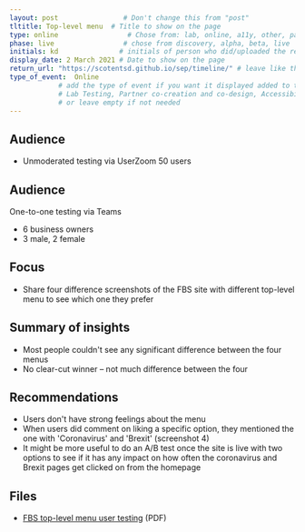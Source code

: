 ```yaml
---
layout: post                # Don't change this from "post"
tltitle: Top-level menu  # Title to show on the page
type: online                 # Chose from: lab, online, a11y, other, partner
phase: live                 # chose from discovery, alpha, beta, live
initials: kd               # initials of person who did/uploaded the research
display_date: 2 March 2021 # Date to show on the page
return_url: "https://scotentsd.github.io/sep/timeline/" # leave like this         
type_of_event:  Online         
            # add the type of event if you want it displayed added to the heading when the post if clicked on
            # Lab Testing, Partner co-creation and co-design, Accessibility, Online research and testing, Events, F2F and testing
            # or leave empty if not needed
---
```

           
## Audience
- Unmoderated testing via UserZoom 50 users

## Audience
One-to-one testing via Teams

- 6 business owners
- 3 male, 2 female

## Focus
- Share four difference screenshots of the FBS site with different top-level menu to see which one they prefer

## Summary of insights

- Most people couldn't see any significant difference between the four menus
- No clear-cut winner – not much difference between the four

## Recommendations
- Users don't have strong feelings about the menu
- When users did comment on liking a specific option, they mentioned the one with 'Coronavirus' and 'Brexit' (screenshot 4)
- It might be more useful to do an A/B test once the site is live with two options to see if it has any impact on how often the coronavirus and Brexit pages get clicked on from the homepage

## Files
- [FBS top-level menu user testing](/sep/files/Presentation.pdf) (PDF)
